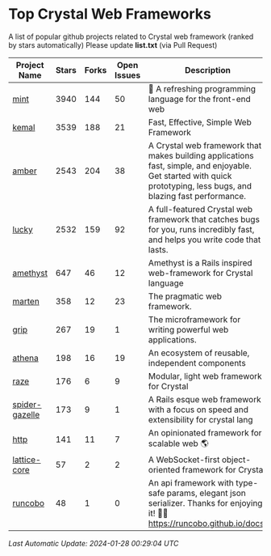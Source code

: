 # Top Crystal Web Frameworks

A list of popular github projects related to Crystal web framework (ranked by stars automatically)
Please update **list.txt** (via Pull Request)

| Project Name | Stars | Forks | Open Issues | Description | Last Commit |
| ------------ | ----- | ----- | ----------- | ----------- | ----------- |
| [mint](https://github.com/mint-lang/mint) |3940|144|50|:leaves: A refreshing programming language for the front-end web|2023-12-15T04:53:16Z|
| [kemal](https://github.com/kemalcr/kemal) |3539|188|21|Fast, Effective, Simple Web Framework|2024-01-23T16:08:49Z|
| [amber](https://github.com/amberframework/amber) |2543|204|38|A Crystal web framework that makes building applications fast, simple, and enjoyable. Get started with quick prototyping, less bugs, and blazing fast performance.|2023-11-25T01:17:47Z|
| [lucky](https://github.com/luckyframework/lucky) |2532|159|92|A full-featured Crystal web framework that catches bugs for you, runs incredibly fast, and helps you write code that lasts.|2024-01-09T22:34:21Z|
| [amethyst](https://github.com/amethyst-framework/amethyst) |647|46|12|Amethyst is a Rails inspired web-framework for Crystal language|2018-02-10T19:35:15Z|
| [marten](https://github.com/martenframework/marten) |358|12|23|The pragmatic web framework.|2024-01-23T03:11:10Z|
| [grip](https://github.com/grip-framework/grip) |267|19|1|The microframework for writing powerful web applications.|2024-01-27T16:38:30Z|
| [athena](https://github.com/athena-framework/athena) |198|16|19|An ecosystem of reusable, independent components|2024-01-11T01:51:19Z|
| [raze](https://github.com/samueleaton/raze) |176|6|9|Modular, light web framework for Crystal|2021-01-02T01:20:01Z|
| [spider-gazelle](https://github.com/spider-gazelle/spider-gazelle) |173|9|1|A Rails esque web framework with a focus on speed and extensibility for crystal lang|2023-11-12T20:56:42Z|
| [http](https://github.com/onyxframework/http) |141|11|7|An opinionated framework for scalable web 🌎|2019-08-13T09:00:30Z|
| [lattice-core](https://github.com/jasonl99/lattice-core) |57|2|2|A WebSocket-first object-oriented framework for Crystal|2017-03-31T23:57:57Z|
| [runcobo](https://github.com/runcobo/runcobo) |48|1|0|An api framework with type-safe params, elegant json serializer. Thanks for enjoying it! 👻👻 https://runcobo.github.io/docs/|2022-03-16T06:43:35Z|

*Last Automatic Update: 2024-01-28 00:29:04 UTC*